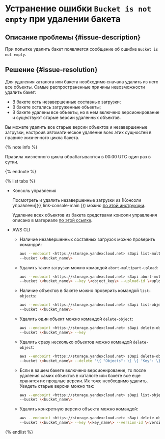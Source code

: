 # Устранение ошибки `Bucket is not empty` при удалении бакета


## Описание проблемы {#issue-description}

При попытке удалить бакет появляется сообщение об ошибке `Bucket is not empty`.

## Решение {#issue-resolution}

Для удаления каталога или бакета необходимо сначала удалить из него все объекты. Самые распространенные причины невозможности удалить бакет:

* В бакете есть незавершенные составные загрузки;
* В бакете остались загруженные объекты;
* В бакете удалены все объекты, но в нем включено версионирование и существуют старые версии удаленных объектов.

Вы можете удалить все старые версии объектов и незавершенные загрузки, настроив автоматическое удаление всех этих сущностей в правиле жизненного цикла бакета.

{% note info %}

Правила жизненного цикла обрабатываются в 00:00 UTC один раз в сутки.

{% endnote %}

{% list tabs %}

- Консоль управления

  Посмотреть и удалить незавершенные загрузки из [Консоли управлени]({{ link-console-main }}) можно [по этой инструкции](../../../storage/operations/objects/deleting-multipart.md).

  Удаление всех объектов из бакета средствами консоли управления описано в материале [по этой ссылке](../../../storage/operations/objects/delete-all.md).

- AWS CLI

  * Наличие незавершенных составных загрузок можно проверить командой:

    ```bash
    aws --endpoint <https://storage.yandexcloud.net> s3api list-multipart-uploads \
    --bucket \<bucket_name\>
    ```

  * Удалить такие загрузки можно командой `abort-multipart-upload`:

    ```bash
    aws --endpoint <https://storage.yandexcloud.net> s3api abort-multipart-upload \
    --bucket \<bucket_name\> --key \<object_key\> --upload-id \<upload_id\>
    ```

  * Наличие объектов в бакете можно проверить командой `list-objects`:

    ```bash
    aws --endpoint <https://storage.yandexcloud.net> s3api list-objects \
    --bucket \<bucket_name\>
    ```

  * Удалить один объект можно командой `delete-object`:

    ```bash
    aws --endpoint <https://storage.yandexcloud.net> s3api delete-object \
    --bucket \<bucket_name\> --key
    ```

  * Удалить сразу несколько объектов можно командой `delete-object`:

    ```bash
    aws --endpoint <https://storage.yandexcloud.net> s3api delete-objects \
    --bucket \<bucket_name\> --delete '\{ "Objects": \[ \{ "Key": \}, \{ "Key": \}, ...\] \}'
    ```

  * Если в вашем бакете включено версионирование, то после удаления самих объектов в каталоге или бакете все еще хранятся их прошлые версии. Их тоже необходимо удалить. Увидеть старые версии можно так:

    ```bash
    aws --endpoint <https://storage.yandexcloud.net> s3api list-object-versions \
    --bucket \<bucket_name\>

  * Удалить конкретную версию объекта можно командой:

    ```bash
    aws --endpoint <https://storage.yandexcloud.net> s3api delete-object \
    --bucket \<bucket_name\> --key \<key_name\> --version-id \<version_id\>
    ```

{% endlist %}